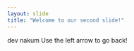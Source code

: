 ```yaml
---
layout: slide
title: "Welcome to our second slide!"
---
```

dev nakum
Use the left arrow to go back!

